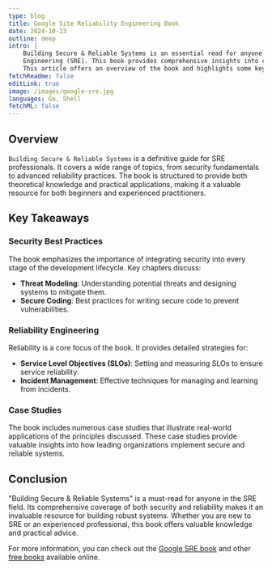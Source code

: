 ```yaml
---
type: blog
title: Google Site Reliability Engineering Book
date: 2024-10-23
outline: deep
intro: |
    Building Secure & Reliable Systems is an essential read for anyone involved in the field of Site Reliability
    Engineering (SRE). This book provides comprehensive insights into creating and maintaining secure and reliable systems.
    This article offers an overview of the book and highlights some key takeaways.
fetchReadme: false
editLink: true
image: /images/google-sre.jpg
languages: Go, Shell
fetchML: false
---
```

<script setup>
 import ArticleItem from '/components/ArticleItem.vue';
 import ArticleFooter from '/components/ArticleFooter.vue';
</script>
<ArticleItem :frontmatter="$frontmatter"/>

## Overview

`Building Secure & Reliable Systems` is a definitive guide for SRE professionals. It covers a wide range of topics, from
security fundamentals to advanced reliability practices. The book is structured to provide both theoretical knowledge
and practical applications, making it a valuable resource for both beginners and experienced practitioners.

## Key Takeaways

### Security Best Practices

The book emphasizes the importance of integrating security into every stage of the development lifecycle. Key chapters
discuss:

- **Threat Modeling**: Understanding potential threats and designing systems to mitigate them.
- **Secure Coding**: Best practices for writing secure code to prevent vulnerabilities.

### Reliability Engineering

Reliability is a core focus of the book. It provides detailed strategies for:

- **Service Level Objectives (SLOs)**: Setting and measuring SLOs to ensure service reliability.
- **Incident Management**: Effective techniques for managing and learning from incidents.

### Case Studies

The book includes numerous case studies that illustrate real-world applications of the principles discussed. These case
studies provide valuable insights into how leading organizations implement secure and reliable systems.

## Conclusion

"Building Secure & Reliable Systems" is a must-read for anyone in the SRE field. Its comprehensive coverage of both
security and reliability makes it an invaluable resource for building robust systems. Whether you are new to SRE or an
experienced professional, this book offers valuable knowledge and practical advice.

For more information, you can check out the [Google SRE book](https://sre.google/sre-book/table-of-contents/) and
other [free books](https://sre.google/books/) available online.